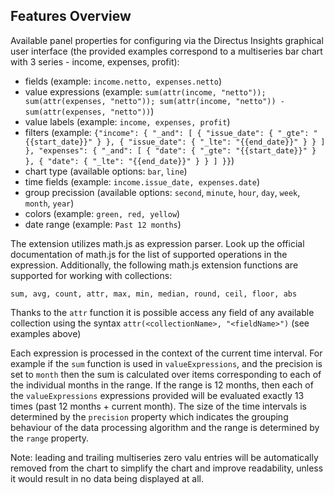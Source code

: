 ## Features Overview

Available panel properties for configuring via the Directus Insights graphical user interface (the provided examples correspond to a multiseries bar chart with 3 series - income, expenses, profit):
- fields (example: `income.netto, expenses.netto`)
- value expressions (example: `sum(attr(income, "netto")); sum(attr(expenses, "netto")); sum(attr(income, "netto")) - sum(attr(expenses, "netto"))`)
- value labels (example: `income, expenses, profit`)
- filters (example: `{"income": {
    "_and": [
        {
            "issue_date": {
                "_gte": "{{start_date}}"
            }
        },
        {
            "issue_date": {
                "_lte": "{{end_date}}"
            }
        }
    ]
}, "expenses": {
    "_and": [
        {
            "date": {
                "_gte": "{{start_date}}"
            }
        },
        {
            "date": {
                "_lte": "{{end_date}}"
            }
        }
    ]
}}`)
- chart type (available options: `bar`, `line`)
- time fields (example: `income.issue_date, expenses.date`)
- group precission (available options: `second`, `minute`, `hour`, `day`, `week`, `month`, `year`)
- colors (example: `green, red, yellow`)
- date range (example: `Past 12 months`)

The extension utilizes math.js as expression parser.
Look up the official documentation of math.js for the list of supported operations in the expression.
Additionally, the following math.js extension functions are supported for working with collections:

`sum, avg, count, attr, max, min, median, round, ceil, floor, abs`

Thanks to the `attr` function it is possible access any field of any available collection using the syntax `attr(<collectionName>, "<fieldName>")` (see examples above)

Each expression is processed in the context of the current time interval. For example if the `sum` function is used in `valueExpressions`, and the precision is set to `month` then the sum is calculated over items corresponding to each of the individual months in the range. If the range is 12 months, then each of the `valueExpressions` expressions provided will be evaluated exactly 13 times (past 12 months + current month). The size of the time intervals is determined by the `precision` property which indicates the grouping behaviour of the data processing algorithm and the range is determined by the `range` property.

Note: leading and trailing multiseries zero valu entries will be automatically removed from the chart to simplify the chart and improve readability, unless it would result in no data being displayed at all.


